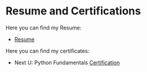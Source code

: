 # Resume and Certifications

Here you can find my Resume:
- [Resume](resume/Jose%20Daniel%20Rodríguez%20Sánchez_english_resume_2020.pdf)

Here you can find my certificates:
- Next U: Python Fundamentals [Certification](https://www.credential.net/0b63ffdb-c2f9-4caf-9f20-4e81c6b9b2cd#gs.geru4j)
